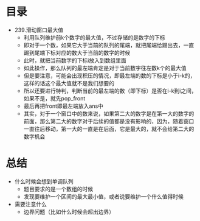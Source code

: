 # 目录

- 239.滑动窗口最大值
  - 利用队列维护前k个数字的最大值，不过存储的是数字的下标
  - 即对于一个数，如果它大于当前的队列的尾端，就把尾端给踢出去，一直踢到尾端下标对应的数大于当前的数字的时候
  - 此时，就把当前数字的下标i放入到数组里面
  - 如此操作，那么队列的最左端肯定是对于当前数字往左数k个的最大值
  - 但是要注意，可能会出现积压的情况，即最左端的数的下标是小于i-k的，这样的话这个最大值就不是我们想要的
  - 所以还要进行特判，判断当前的最左端的数（即下标）是否在i-k到i之间，如果不是，就先pop_front
  - 最后再把front即最左端放入ans中
  - 其实，对于一个窗口中的数来说，如果第二大的数字是在第一大的数字的前面，那么第二大的数字对于后续的值都是没有影响的，因为，随着窗口一直往后移动，第一大的一直是在后面，它是最大的，就不会给第二大的数字机会



# 总结

- 什么时候会想到单调队列
  - 题目要求的是一个数组的时候
  - 发现要维护一个区间的最大最小值，或者说要维护一个什么值得时候
- 需要注意什么
  - 边界问题（比如什么时候会超出边界）